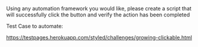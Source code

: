 Using any automation framework you would like, please create a script that will successfully click the button and verify the action has been completed



Test Case to automate:

https://testpages.herokuapp.com/styled/challenges/growing-clickable.html